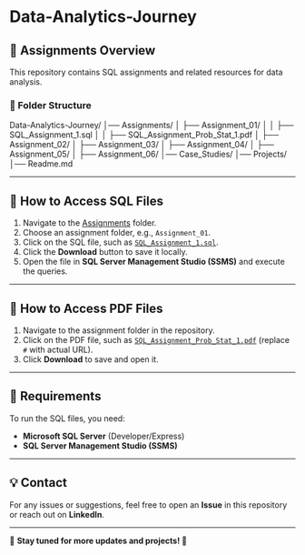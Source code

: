 # Data-Analytics-Journey

## 📂 Assignments Overview
This repository contains SQL assignments and related resources for data analysis.

### 📁 Folder Structure
Data-Analytics-Journey/ │── Assignments/ │ ├── Assignment_01/ │ │ ├── SQL_Assignment_1.sql │ │ ├── SQL_Assignment_Prob_Stat_1.pdf │ 
├── Assignment_02/ │ 
├── Assignment_03/ │ 
├── Assignment_04/ │ 
├── Assignment_05/ │
├── Assignment_06/ 
│── Case_Studies/ 
│── Projects/ 
│── Readme.md

---

## 📌 How to Access SQL Files
1. Navigate to the [Assignments](https://github.com/RamkumarN-22/Data-Analytics-Journey/tree/main/Assignments) folder.
2. Choose an assignment folder, e.g., `Assignment_01`.
3. Click on the SQL file, such as [`SQL_Assignment_1.sql`](https://github.com/RamkumarN-22/Data-Analytics-Journey/blob/main/Assignments/Assignment_01/SQL_Assignment_1.sql).
4. Click the **Download** button to save it locally.
5. Open the file in **SQL Server Management Studio (SSMS)** and execute the queries.

---

## 📌 How to Access PDF Files
1. Navigate to the assignment folder in the repository.
2. Click on the PDF file, such as [`SQL_Assignment_Prob_Stat_1.pdf`](https://github.com/RamkumarN-22/Data-Analytics-Journey/blob/main/Assignments/Assignment_01/SQL_Assignment_Prob_Stat_1.pdf) (replace `#` with actual URL).
3. Click **Download** to save and open it.

---

## 📖 Requirements
To run the SQL files, you need:
- **Microsoft SQL Server** (Developer/Express)
- **SQL Server Management Studio (SSMS)**

---

## 💡 Contact  
For any issues or suggestions, feel free to open an **Issue** in this repository or reach out on **LinkedIn**.

---

📌 **Stay tuned for more updates and projects! 🚀**
